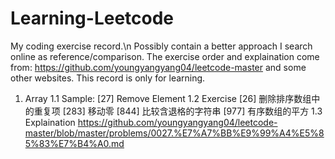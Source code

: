 # Learning-Leetcode
My coding exercise record.\n
Possibly contain a better approach I search online as reference/comparison.
The exercise order and explaination come from: https://github.com/youngyangyang04/leetcode-master and some other websites. This record is only for learning.

1. Array
  1.1 Sample: [27] Remove Element
  1.2 Exercise 
    [26] 删除排序数组中的重复项
    [283] 移动零
    [844] 比较含退格的字符串
    [977] 有序数组的平方
  1.3 Explaination
    https://github.com/youngyangyang04/leetcode-master/blob/master/problems/0027.%E7%A7%BB%E9%99%A4%E5%85%83%E7%B4%A0.md
